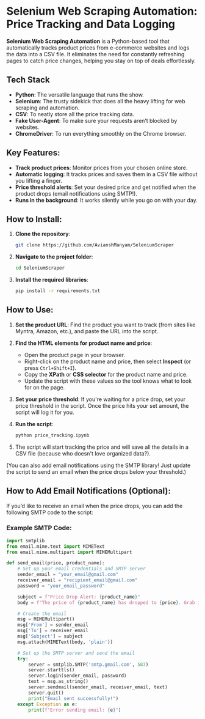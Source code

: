 # Selenium Web Scraping Automation: Price Tracking and Data Logging

**Selenium Web Scraping Automation** is a Python-based tool that automatically tracks product prices from e-commerce websites and logs the data into a CSV file. It eliminates the need for constantly refreshing pages to catch price changes, helping you stay on top of deals effortlessly.

## Tech Stack
- **Python**: The versatile language that runs the show.
- **Selenium**: The trusty sidekick that does all the heavy lifting for web scraping and automation.
- **CSV**: To neatly store all the price tracking data.
- **Fake User-Agent**: To make sure your requests aren’t blocked by websites.
- **ChromeDriver**: To run everything smoothly on the Chrome browser.

## Key Features:
- **Track product prices**: Monitor prices from your chosen online store.
- **Automatic logging**: It tracks prices and saves them in a CSV file without you lifting a finger.
- **Price threshold alerts**: Set your desired price and get notified when the product drops (email notifications using SMTP!).
- **Runs in the background**: It works silently while you go on with your day.

## How to Install:
1. **Clone the repository**:
    ```bash
    git clone https://github.com/AvianshManyam/SeleniumScraper
    ```
2. **Navigate to the project folder**:
    ```bash
    cd SeleniumScraper
    ```
3. **Install the required libraries**:
    ```bash
    pip install -r requirements.txt
    ```

## How to Use:
1. **Set the product URL**: Find the product you want to track (from sites like Myntra, Amazon, etc.), and paste the URL into the script.
   
2. **Find the HTML elements for product name and price**:
   - Open the product page in your browser.
   - Right-click on the product name and price, then select **Inspect** (or press `Ctrl+Shift+I`).
   - Copy the **XPath** or **CSS selector** for the product name and price.
   - Update the script with these values so the tool knows what to look for on the page.

3. **Set your price threshold**: If you're waiting for a price drop, set your price threshold in the script. Once the price hits your set amount, the script will log it for you.

4. **Run the script**:
    ```bash
    python price_tracking.ipynb
    ```
5. The script will start tracking the price and will save all the details in a CSV file (because who doesn't love organized data?).

(You can also add email notifications using the SMTP library! Just update the script to send an email when the price drops below your threshold.)

## How to Add Email Notifications (Optional):
If you’d like to receive an email when the price drops, you can add the following SMTP code to the script:

### Example SMTP Code:

```python
import smtplib
from email.mime.text import MIMEText
from email.mime.multipart import MIMEMultipart

def send_email(price, product_name):
    # Set up your email credentials and SMTP server
    sender_email = "your_email@gmail.com"
    receiver_email = "recipient_email@gmail.com"
    password = "your_email_password"

    subject = f"Price Drop Alert: {product_name}"
    body = f"The price of {product_name} has dropped to {price}. Grab it now!"

    # Create the email
    msg = MIMEMultipart()
    msg['From'] = sender_email
    msg['To'] = receiver_email
    msg['Subject'] = subject
    msg.attach(MIMEText(body, 'plain'))

    # Set up the SMTP server and send the email
    try:
        server = smtplib.SMTP('smtp.gmail.com', 587)
        server.starttls()
        server.login(sender_email, password)
        text = msg.as_string()
        server.sendmail(sender_email, receiver_email, text)
        server.quit()
        print("Email sent successfully!")
    except Exception as e:
        print(f"Error sending email: {e}")
